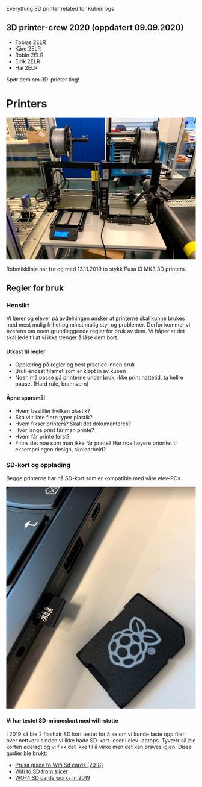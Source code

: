 Everything 3D printer related for Kuben vgs

## 3D printer-crew 2020 (oppdatert 09.09.2020)
* Tobias 2ELR
* Kåre 2ELR
* Robin 2ELR
* Eirik 2ELR
* Hai 2ELR

Spør dem om 3D-printer ting! 

# Printers

![prusa](img/prusa_i3_MK3.jpg)

Robotikklinja har fra og med 13.11.2019 to stykk Pusa I3 MK3 3D printers. 

## Regler for bruk

### Hensikt
Vi lærer og elever på avdelningen ønsker at printerne skal kunne brukes med mest mulig frihet og minst mulig styr og problemer. Derfor kommer vi øverens om noen grundleggende regler for bruk av dem. Vi håper at det skal lede til at vi ikke trenger å låse dem bort.

#### Utkast til regler
* Opplæring på regler og best practice innen bruk
* Bruk endest filamet som er kjøpt in av kuben
* Noen må passe på printerne under bruk, ikke print nattetid, ta hellre pause. (Hard rule, brannvern)

#### Åpne spørsmål
* Hvem bestiller hvilken plastik?
* Ska vi tillate flere typer plastik?
* Hvem fikser printers? Skall det dokumenteres?
* Hvor lange print får man printe?
* Hvem får printe først?
* Finns det noe som man ikke får printe? Har noe høyere prioritet til eksempel egen design, skolearbeid?

### SD-kort og opplading
Begge printerne har nå SD-kort som er kompatible med våre elev-PCs

![](img/sd-kort_laptop.jpg) 

#### Vi har testet SD-minneskort med wifi-støtte
I 2019 så ble 2 flashair SD kort testet for å se om vi kunde laste opp filer over nettverk sinden vi ikke hade SD-kort-leser i elev-laptops.
Tyværr så ble korten ødelagt og vi fikk det ikke til å virke men det kan prøves igjen.
Disse gudier ble brukt:
* [Prusa guide to Wifi Sd cards (2018)](https://blog.prusaprinters.org/easy-wireless-printing-with-flashair-sd-cards/)
* [Wifi to SD from slicer](http://bobbyromeo.com/uncategorized/automate-syncing-of-g-code-files-toshiba-flashair-prusa-mk3-3d-printer/)
* [WO-4 SD cards works in 2019](https://www.reddit.com/r/prusa3d/comments/bsqqvn/toshiba_flashair_support/)


